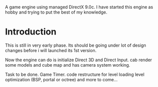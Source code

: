 A game engine using managed DirectX 9.0c. I have started this engine as hobby and trying to put the best of my knowledge.
# Introduction #
This is still in very early phase. Its should be going under lot of design changes before i will launched its 1st version.

Now the engine can do is initialize Direct 3D  and Direct Input. cab render some models and cube map and has camera system working.

Task to be done.
Game Timer.
code restructure for level loading
level optimization (BSP, portal or octree)
and more to come...